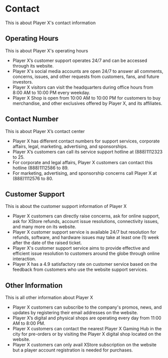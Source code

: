 # Contact

This is about Player X's contact information

## Operating Hours

This is about Player X's operating hours

- Player X’s customer support operates 24/7 and can be accessed through its website.
- Player X's social media accounts are open 24/7 to answer all comments, concerns, issues, and other requests from customers,  fans, and future investors.
- Player X visitors can visit the headquarters during office hours from 8:00 AM to 10:00 PM every weekday.
- Player X Shop is open from 10:00 AM to 10:00 PM for customers to buy merchandise, and other exclusives offered by Player X, and its affiliates.

## Contact Number

This is about Player X’s contact center

- Player X has different contact numbers for support services, corporate affairs, legal, marketing, advertising, and sponsorships.
- Player X’s customers can call its service support hotline at (888)1112323 to 25.
- For corporate and legal affairs, Player X customers can contact this hotline (888)1112586 to 89.
- For marketing, advertising, and sponsorship concerns call Player X at (888)1112576 to 80.

## Customer Support

This is about the customer support information of Player X

- Player X customers can directly raise concerns, ask for online support, ask for XStore refunds, account issue resolutions, connectivity issues, and many more on its website.
- Player X customer support service is available 24/7 but resolution for refunds, software, and hardware issues may take at least one (1) week after the date of the raised ticket.
- Player X's customer support service aims to provide effective and efficient issue resolution to customers around the globe through online interaction.
- Player X has a 4.9 satisfactory rate on customer service based on the feedback from customers who use the website support services.

## Other Information

This is all other information about Player X

- Player X customers can subscribe to the company's promos, news, and updates by registering their email addresses on the website.
- Player X’s digital and physical shops are operating every day from 11:00 AM to 8:00 PM.
- Player X customers can contact the nearest Player X Gaming Hub in the city for pre-orders or by visiting the Player X digital shop located on the website.
- Player X customers can only avail XStore subscription on the website but a player account registration is needed for purchases.